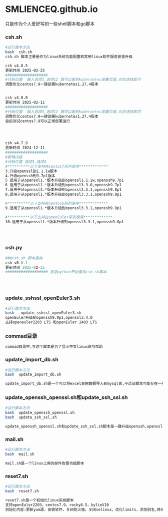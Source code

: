 # SMLIENCEQ.github.io

只是作为个人爱好写的一些shell脚本和go脚本



### csh.sh

```sh
#运行脚本方法
bash  csh.sh
csh.sh 脚本主要是作为linux系统功能配置和常用linux软件服务安装升级

csh v4.8.5
更新时间 2025-02-25
###################
#代码位置  输入选项3,选项12 既可以看到kubernetes部署页面,对应选择即可
调整优化centos7.9一键部署kubernetes1.27.4版本


csh v4.8.0
更新时间 2025-02-11
###################
#代码位置  输入选项3,选项12 既可以看到kubernetes部署页面,对应选择即可
调整优化centos7.9一键部署kubernetes1.27.4版本
目前测试centos7.9可以正常部署运行




csh v4.7.9
更新时间 2024-12-11
###################
#新增内容
#代码位置 选项3,选项4
#**********以下支持在centos7系列使用*************
3.升级openssl到1.1.1w版本
4.升级openssh到9.7p1版本
5 适用于从openssl1.*版本升级到openssl1.1.1w,openssh9.7p1
6 适用于从openssl1.*版本升级到openssl3.3.0,openssh9.7p1
7.适用于从openssl3.*版本升级到openssl3.3.1,openssh9.8p1
8.适用于从openssl1.*版本升级到openssl3.3.1,openssh9.8p1

#**********以下支持在centos6系列使用*************
9.适用于从openssl1.*版本升级到openssl3.3.1,openssh9.8p1

#**********以下支持在openEuler系列使用*************
10.适用于从openssl1.*版本升级到openssl3.3.1,openssh9.8p1





```

### csh.py

```py
###csh.sh 脚本重构
csh v0.0.1
更新时间 2025-02-25
################### 自学python开始重构csh.sh脚本





```



### update_sshssl_openEuler3.sh

```sh
#运行脚本方法
bash   update_sshssl_openEuler3.sh
openEuler升级到openssh9.9p1,openssl3.4.0
支持openeuler2203 LTS 和openEuler 2403 LTS

```







### commad目录

```sh
commad目录中,写这个脚本是为了显示中文linux命令帮助
```





### update_import_db.sh

```sh
#运行脚本方法
bash  update_import_db.sh

update_import_db.sh是一个可以将excel表格数据导入到mysql表,不过该脚本可能存在一些问题
```



### update_openssh_openssl.sh和update_ssh_ssl.sh

```sh
#运行脚本方法
bash  update_openssh_openssl.sh
bash  update_ssh_ssl.sh

update_openssh_openssl.sh和update_ssh_ssl.sh脚本是一键升级openssh,openssl版本的脚本
```





### mail.sh

```sh
#运行脚本方法
bash  mail.sh

mail.sh是一个linux上用的邮件告警功能脚本
```



### reset7.sh

```sh
#运行脚本方法
bash  reset7.sh

reset7.sh是一个初始化linux系统脚本
支持openEuler2203，centos7.9，rocky8.5，kylinV10
初始化内容:更新yum源，安装软件，关闭防火墙，关闭selinux，优化limits，添加别名,修改主机名颜色,历史记录增加条数和时间显示等
```





